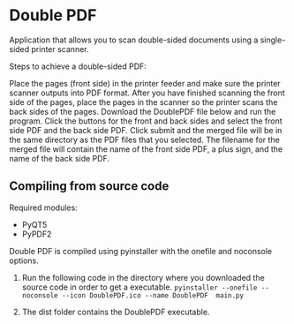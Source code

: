 # Double PDF
Application that allows you to scan double-sided documents using a single-sided printer scanner.

Steps to achieve a double-sided PDF:

Place the pages (front side) in the printer feeder and make sure the printer scanner outputs into PDF format.
After you have finished scanning the front side of the pages, place the pages in the scanner so the printer scans the back sides of the pages.
Download the DoublePDF file below and run the program.
Click the buttons for the front and back sides and select the front side PDF and the back side PDF.
Click submit and the merged file will be in the same directory as the PDF files that you selected. The filename for the merged file will contain the name of the front side PDF, a plus sign, and the name of the back side PDF.

## Compiling from source code

Required modules:
- PyQT5
- PyPDF2

Double PDF is compiled using pyinstaller with the onefile and noconsole options.

1. Run the following code in the directory where you downloaded the source code in order to get a executable.
`pyinstaller --onefile --noconsole --icon DoublePDF.ico --name DoublePDF  main.py`

2. The dist folder contains the DoublePDF executable.
